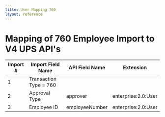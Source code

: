```yaml
---
title: User Mapping 760
layout: reference
---
```

# Mapping of 760 Employee Import to V4 UPS API's 

Import #|Import Field Name|API Field Name|Extension
---|---|---|---
1|Transaction Type = 760|
2|Approval Type| approver |enterprise:2.0:User
3|Employee ID|employeeNumber|enterprise:2.0:User
